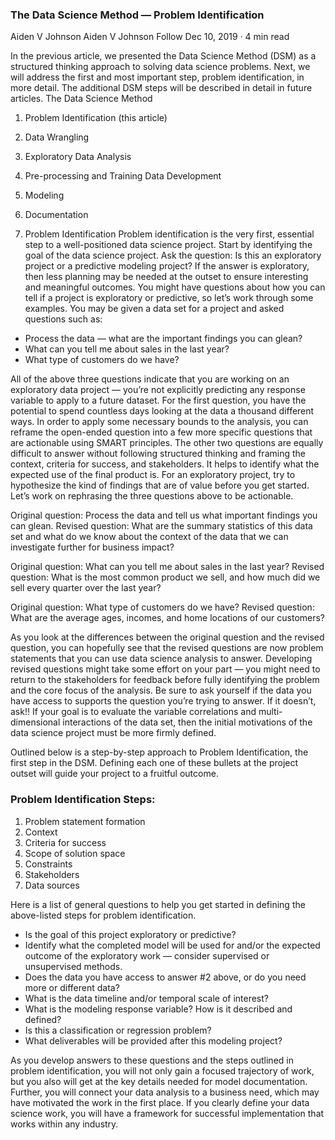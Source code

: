 ### The Data Science Method — Problem Identification
Aiden V Johnson
Aiden V Johnson
Follow
Dec 10, 2019 · 4 min read

In the previous article, we presented the Data Science Method (DSM) as a structured thinking approach to solving data science problems. Next, we will address the first and most important step, problem identification, in more detail. The additional DSM steps will be described in detail in future articles.
The Data Science Method
1. Problem Identification (this article)
2. Data Wrangling
3. Exploratory Data Analysis
4. Pre-processing and Training Data Development
5. Modeling
6. Documentation

1. Problem Identification
Problem identification is the very first, essential step to a well-positioned data science project.
Start by identifying the goal of the data science project. Ask the question: Is this an exploratory project or a predictive modeling project? If the answer is exploratory, then less planning may be needed at the outset to ensure interesting and meaningful outcomes. You might have questions about how you can tell if a project is exploratory or predictive, so let’s work through some examples. You may be given a data set for a project and asked questions such as:

* Process the data — what are the important findings you can glean?
* What can you tell me about sales in the last year?
* What type of customers do we have?

All of the above three questions indicate that you are working on an exploratory data project — you’re not explicitly predicting any response variable to apply to a future dataset. For the first question, you have the potential to spend countless days looking at the data a thousand different ways. In order to apply some necessary bounds to the analysis, you can reframe the open-ended question into a few more specific questions that are actionable using SMART principles. The other two questions are equally difficult to answer without following structured thinking and framing the context, criteria for success, and stakeholders. It helps to identify what the expected use of the final product is. For an exploratory project, try to hypothesize the kind of findings that are of value before you get started. Let’s work on rephrasing the three questions above to be actionable.

Original question: Process the data and tell us what important findings you can glean.
Revised question: What are the summary statistics of this data set and what do we know about the context of the data that we can investigate further for business impact?

Original question: What can you tell me about sales in the last year?
Revised question: What is the most common product we sell, and how much did we sell every quarter over the last year?

Original question: What type of customers do we have?
Revised question: What are the average ages, incomes, and home locations of our customers?

As you look at the differences between the original question and the revised question, you can hopefully see that the revised questions are now problem statements that you can use data science analysis to answer. Developing revised questions might take some effort on your part — you might need to return to the stakeholders for feedback before fully identifying the problem and the core focus of the analysis. Be sure to ask yourself if the data you have access to supports the question you’re trying to answer. If it doesn’t, ask!!
If your goal is to evaluate the variable correlations and multi-dimensional interactions of the data set, then the initial motivations of the data science project must be more firmly defined.

Outlined below is a step-by-step approach to Problem Identification, the first step in the DSM. Defining each one of these bullets at the project outset will guide your project to a fruitful outcome.

### Problem Identification Steps:
1. Problem statement formation
2. Context
3. Criteria for success
4. Scope of solution space
5. Constraints
6. Stakeholders
7. Data sources

Here is a list of general questions to help you get started in defining the above-listed steps for problem identification.

* Is the goal of this project exploratory or predictive?
* Identify what the completed model will be used for and/or the expected outcome of the exploratory work — consider supervised or unsupervised methods.
* Does the data you have access to answer #2 above, or do you need more or different data?
* What is the data timeline and/or temporal scale of interest?
* What is the modeling response variable? How is it described and defined?
* Is this a classification or regression problem?
* What deliverables will be provided after this modeling project?

As you develop answers to these questions and the steps outlined in problem identification, you will not only gain a focused trajectory of work, but you also will get at the key details needed for model documentation. Further, you will connect your data analysis to a business need, which may have motivated the work in the first place. If you clearly define your data science work, you will have a framework for successful implementation that works within any industry.
